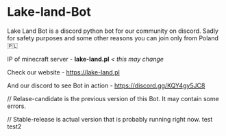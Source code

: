 # Lake-land-Bot
Lake Land Bot is a discord python bot for our community on discord.
Sadly for safety purposes and some other reasons you can join only from Poland🇵🇱

IP of minecraft server - **lake-land.pl** *< this may change*

Check our website - https://lake-land.pl

And our discord to see Bot in action - https://discord.gg/KQY4gy5JC8

// Relase-candidate is the previous version of this Bot. It may contain some errors.

// Stable-release is actual version that is probably running right now.
test
test2
